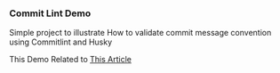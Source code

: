 ### Commit Lint Demo

Simple project to illustrate How to validate commit message convention using Commitlint and Husky

This Demo Related to [This Article]("https://dev.to/omarfesal/how-to-validate-commit-message-convention-using-commitlint-and-husky-aaa")
